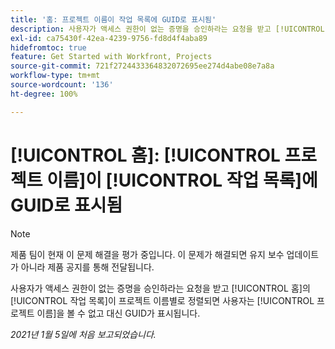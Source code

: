 ```yaml
---
title: '홈: 프로젝트 이름이 작업 목록에 GUID로 표시됨'
description: 사용자가 액세스 권한이 없는 증명을 승인하라는 요청을 받고 [!UICONTROL 홈]의 작업 목록이 프로젝트 이름별로 정렬되면 사용자는 프로젝트 이름을 볼 수 없고 대신 GUID가 표시됩니다.
exl-id: ca75430f-42ea-4239-9756-fd8d4f4aba89
hidefromtoc: true
feature: Get Started with Workfront, Projects
source-git-commit: 721f2724433364832072695ee274d4abe08e7a8a
workflow-type: tm+mt
source-wordcount: '136'
ht-degree: 100%

---
```


# [!UICONTROL 홈]: [!UICONTROL 프로젝트 이름]이 [!UICONTROL 작업 목록]에 GUID로 표시됨

<!--Article created by request-->

>[!NOTE]
>
>제품 팀이 현재 이 문제 해결을 평가 중입니다. 이 문제가 해결되면 유지 보수 업데이트가 아니라 제품 공지를 통해 전달됩니다.

사용자가 액세스 권한이 없는 증명을 승인하라는 요청을 받고 [!UICONTROL 홈]의 [!UICONTROL 작업 목록]이 프로젝트 이름별로 정렬되면 사용자는 [!UICONTROL 프로젝트 이름]을 볼 수 없고 대신 GUID가 표시됩니다.

_2021년 1월 5일에 처음 보고되었습니다._

